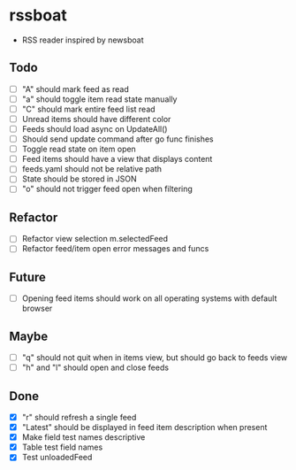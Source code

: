 # rssboat
- RSS reader inspired by newsboat

## Todo
- [ ] "A" should mark feed as read
- [ ] "a" should toggle item read state manually
- [ ] "C" should mark entire feed list read
- [ ] Unread items should have different color
- [ ] Feeds should load async on UpdateAll()
- [ ] Should send update command after go func finishes
- [ ] Toggle read state on item open
- [ ] Feed items should have a view that displays content
- [ ] feeds.yaml should not be relative path
- [ ] State should be stored in JSON
- [ ] "o" should not trigger feed open when filtering

## Refactor
- [ ] Refactor view selection m.selectedFeed
- [ ] Refactor feed/item open error messages and funcs

## Future
- [ ] Opening feed items should work on all operating systems with default browser

## Maybe
- [ ] "q" should not quit when in items view, but should go back to feeds view
- [ ] "h" and "l" should open and close feeds

## Done
- [x] "r" should refresh a single feed
- [x] "Latest" should be displayed in feed item description when present
- [x] Make field test names descriptive
- [x] Table test field names
- [x] Test unloadedFeed
